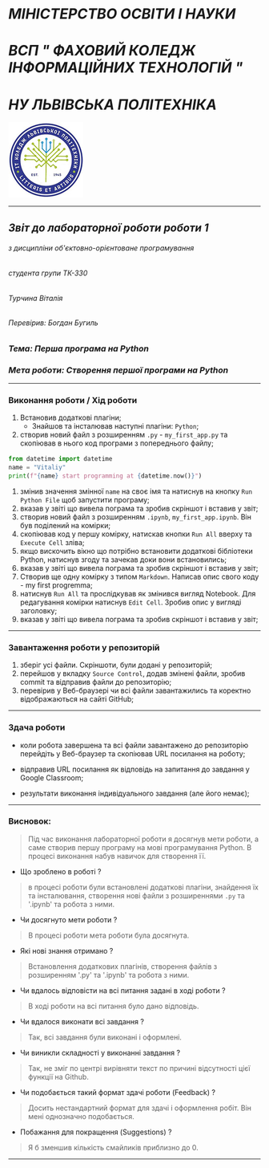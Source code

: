 #               *МІНІСТЕРСТВО ОСВІТИ І НАУКИ*
#       *ВСП " ФАХОВИЙ КОЛЕДЖ ІНФОРМАЦІЙНИХ ТЕХНОЛОГІЙ "*
#                *НУ ЛЬВІВСЬКА ПОЛІТЕХНІКА*

![alt text](https://github.com/Vturchyn/Labs/blob/c00754d8ec38288fd662ce6ce98ddfac22916db7/1_lab_python_program/%D1%84%D0%BE%D1%82%D0%BE%D0%B3%D1%80%D0%B0%D1%84%D1%96%D1%97/logotype.jpg "logotype of ІТ Коледж")


---
##          *Звіт до лабораторної роботи роботи 1*

###### з дисципліни об'єктовно-орієнтоване програмування
######              студента групи _ТК-330_
######                 _Турчина Віталія_
######             Перевірив: _Богдан Бугиль_

### _Тема: Перша програма на Python_
### _Мета роботи: Створення першої програми на Python_


---
### **Виконання роботи** / **Хід роботи**

1. Встановив додаткові плагіни;
    - Знайшов та інсталював наступні плагіни: `Python`;
1. створив новий файл з розширенням `.py` - `my_first_app.py` та скопіював в нього код програми з попереднього файлу;

```python
from datetime import datetime
name = "Vitaliy"
print(f"{name} start programming at {datetime.now()}")
```

1. змінив значення змінної `name` на своє імя та натиснув на кнопку `Run Python File` щоб запустити програму;
1. вказав у звіті що вивела пограма та зробив скріншот і вставив у звіт;
1. створив новий файл з розширенням `.ipynb`, `my_first_app.ipynb`. Він був поділений на комірки;
1. скопіював код у першу комірку, натискав кнопки `Run All` вверху та `Execute Cell` зліва;
1. якщо вискочить вікно що потрібно встановити додаткові бібліотеки Python, натиснув згоду та зачекав доки вони встановились;
1. вказав у звіті що вивела пограма та зробив скріншот і вставив у звіт;
1. Створив ще одну комірку з типом `Markdown`. Написав опис свого коду - my first progremma;
1. натиснув `Run All` та прослідкував як змінився вигляд Notebook. Для редагування комірки натиснув `Edit Cell`. Зробив опис у вигляді заголовку;
1. вказав у звіті що вивела пограма та зробив скріншот і вставив у звіт;
---

### Завантаження роботи у репозиторій
1. зберіг усі файли. Скріншоти, були додані у репозиторій;
1. перейшов у вкладку `Source Control`, додав змінені файли, зробив commit та відправив файли до репозиторію;
1. перевірив у Веб-браузері чи всі файли завантажились та коректно відображаються на сайті GitHub;
---

### Здача роботи
- коли робота завершена та всі файли завантажено до репозиторію перейдіть у Веб-браузер та скопіював URL посилання на роботу;
- відправив URL посилання як відповідь на запитання до завдання у Google Classroom;

- результати виконання індивідуального завдання (але його немає);


---
### **Висновок**: 
> Під час виконання лабораторної роботи я досягнув мети роботи, а саме створив першу програму на мові програмування Python. В процесі виконання набув навичок для створення її. 
- Що зроблено в роботі ? 
> в процесі роботи були встановлені додаткові плагіни, знайдення їх та інсталювання, створення нові файли з розширеннями `.py` та '.ipynb' та робота з ними.
- Чи досягнуто мети роботи ?
> В процесі роботи мета роботи була досягнута.
- Які нові знання отримано ?
> Встановлення додаткових плагінів, створення файлів з розширенням '.py' та '.ipynb' та робота з ними. 
- Чи вдалось відповісти на всі питання задані в ході роботи ?
> В ході роботи на всі питання було дано відповідь.
- Чи вдалося виконати всі завдання ?
> Так, всі завдання були виконані і оформлені. 
- Чи виникли складності у виконанні завдання ?
> Так, не зміг по центрі вирівняти текст по причині відсутності цієї функції на Github.
- Чи подобається такий формат здачі роботи (Feedback) ?
> Досить нестандартний формат для здачі і оформлення робіт. Він мені однозначно подобається.
- Побажання для покращення (Suggestions) ?
> Я б зменшив кількість смайликів приблизно до 0.
---
